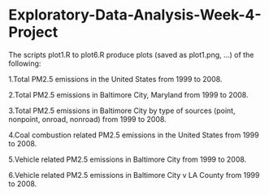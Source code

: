 # Exploratory-Data-Analysis-Week-4-Project

The scripts plot1.R to plot6.R produce plots (saved as plot1.png, ...) of the following:

1.Total PM2.5 emissions in the United States from 1999 to 2008.

2.Total PM2.5 emissions in Baltimore City, Maryland from 1999 to 2008.

3.Total PM2.5 emissions in Baltimore City by type of sources (point, nonpoint, onroad, nonroad) from 1999 to 2008.

4.Coal combustion related PM2.5 emissions in the United States from 1999 to 2008.

5.Vehicle related PM2.5 emissions in Baltimore City from 1999 to 2008.

6.Vehicle related PM2.5 emissions in Baltimore City v LA County from 1999 to 2008.
